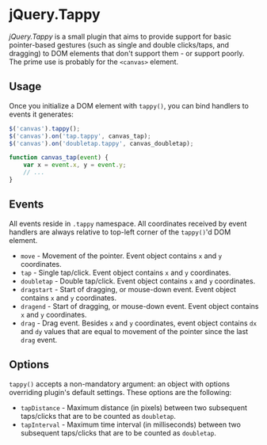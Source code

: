 # jQuery.Tappy

_jQuery.Tappy_ is a small plugin that aims to provide support for basic pointer-based gestures (such as single and double clicks/taps,
and dragging) to DOM elements that don't support them - or support poorly. The prime use is probably for the <code>\<canvas\></code> element.

Usage
-
Once you initialize a DOM element with <code>tappy()</code>, you can bind handlers to events it generates:

```javascript
$('canvas').tappy();
$('canvas').on('tap.tappy', canvas_tap);
$('canvas').on('doubletap.tappy', canvas_doubletap);

function canvas_tap(event) {
    var x = event.x, y = event.y;
    // ...
}
```

Events
-
All events reside in <code>.tappy</code> namespace. All coordinates received by event handlers are always
relative to top-left corner of the <code>tappy()</code>'d DOM element.

* <code>move</code> - Movement of the pointer. Event object contains <code>x</code> and <code>y</code> coordinates.
* <code>tap</code> - Single tap/click. Event object contains <code>x</code> and <code>y</code> coordinates.
* <code>doubletap</code> - Double tap/click. Event object contains <code>x</code> and <code>y</code> coordinates.
* <code>dragstart</code> - Start of dragging, or mouse-down event. Event object contains <code>x</code> and <code>y</code> coordinates.
* <code>dragend</code> - Start of dragging, or mouse-down event. Event object contains <code>x</code> and <code>y</code> coordinates.
* <code>drag</code> - Drag event. Besides <code>x</code> and <code>y</code> coordinates, event object contains
                      <code>dx</code> and <code>dy</code> values that are equal to movement of the pointer since
                      the last <code>drag</code> event.


Options
-
<code>tappy()</code> accepts a non-mandatory argument: an object with options overriding plugin's default settings.
These options are the following:

* <code>tapDistance</code> - Maximum distance (in pixels) between two subsequent taps/clicks that are to be counted as <code>doubletap</code>.
* <code>tapInterval</code> - Maximum time interval (in milliseconds) between two subsequent taps/clicks that are to be counted as <code>doubletap</code>.
